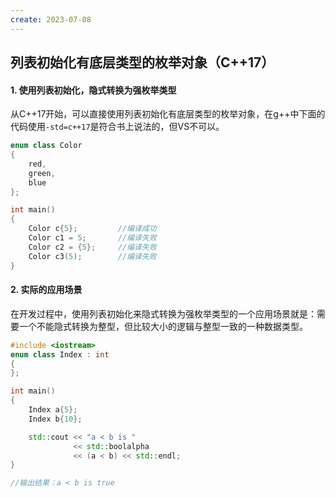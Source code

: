 ```yaml
---
create: 2023-07-08
---
```

## 列表初始化有底层类型的枚举对象（C++17）

#### 1. 使用列表初始化，隐式转换为强枚举类型

​	从C++17开始，可以直接使用列表初始化有底层类型的枚举对象，在g++中下面的代码使用`-std=c++17`是符合书上说法的，但VS不可以。

```C++
enum class Color
{
    red,
    green,
    blue
};

int main()
{
	Color c{5};			//编译成功
    Color c1 = 5;		//编译失败
    Color c2 = {5};		//编译失败
    Color c3(5);		//编译失败
}
```

#### 2. 实际的应用场景

在开发过程中，使用列表初始化来隐式转换为强枚举类型的一个应用场景就是：需要一个不能隐式转换为整型，但比较大小的逻辑与整型一致的一种数据类型。

```C++
#include <iostream>
enum class Index : int
{
};

int main()
{
    Index a{5};
    Index b{10};

    std::cout << "a < b is "
              << std::boolalpha
              << (a < b) << std::endl;
}

//输出结果：a < b is true
```


